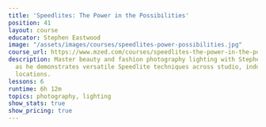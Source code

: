 ```yaml
---
title: 'Speedlites: The Power in the Possibilities'
position: 41
layout: course
educator: Stephen Eastwood
image: "/assets/images/courses/speedlites-power-possibilities.jpg"
course_url: https://www.mzed.com/courses/speedlites-the-power-in-the-possibilities
description: Master beauty and fashion photography lighting with Stephen Eastwood
  as he demonstrates versatile Speedlite techniques across studio, indoor, and outdoor
  locations.
lessons: 6
runtime: 6h 12m
topics: photography, lighting
show_stats: true
show_pricing: true
---
```


